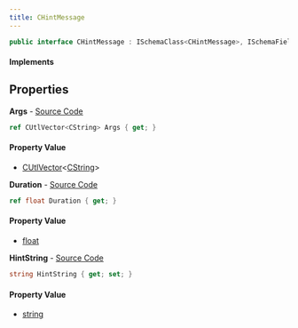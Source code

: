 ```yaml
---
title: CHintMessage
---
```


```csharp
public interface CHintMessage : ISchemaClass<CHintMessage>, ISchemaField, ISchemaClass, INativeHandle
```

#### Implements

## Properties

**Args** - [Source Code](https://github.com/swiftly-solution/swiftlys2/blob/main/managed/src/SwiftlyS2.Generated/Schemas/Interfaces/CHintMessage.cs#L18)

```csharp
ref CUtlVector<CString> Args { get; }
```

#### Property Value

- [CUtlVector](/docs/api/shared/natives/cutlvector-1)<[CString](/docs/api/shared/natives/cstring)>

**Duration** - [Source Code](https://github.com/swiftly-solution/swiftlys2/blob/main/managed/src/SwiftlyS2.Generated/Schemas/Interfaces/CHintMessage.cs#L20)

```csharp
ref float Duration { get; }
```

#### Property Value

- [float](https://learn.microsoft.com/dotnet/api/system.single)

**HintString** - [Source Code](https://github.com/swiftly-solution/swiftlys2/blob/main/managed/src/SwiftlyS2.Generated/Schemas/Interfaces/CHintMessage.cs#L16)

```csharp
string HintString { get; set; }
```

#### Property Value

- [string](https://learn.microsoft.com/dotnet/api/system.string)

